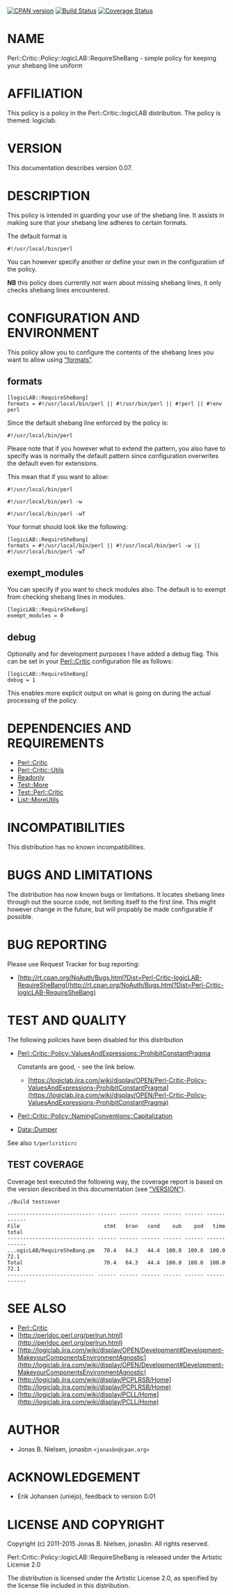 [![CPAN version](https://badge.fury.io/pl/Perl-Critic-Policy-logicLAB-RequireSheBang.svg)](http://badge.fury.io/pl/Perl-Critic-Policy-logicLAB-RequireSheBang)
[![Build Status](https://travis-ci.org/jonasbn/pcplrsb.svg?branch=master)](https://travis-ci.org/jonasbn/pcplrsb)
[![Coverage Status](https://coveralls.io/repos/jonasbn/pcplrsb/badge.png)](https://coveralls.io/r/jonasbn/pcplrsb)

# NAME

Perl::Critic::Policy::logicLAB::RequireSheBang - simple policy for keeping your shebang line uniform

# AFFILIATION

This policy is a policy in the Perl::Critic::logicLAB distribution. The policy
is themed: logiclab.

# VERSION

This documentation describes version 0.07.

# DESCRIPTION

This policy is intended in guarding your use of the shebang line. It assists
in making sure that your shebang line adheres to certain formats.

The default format is

    #!/usr/local/bin/perl

You can however specify another or define your own in the configuration of the
policy.

**NB** this policy does currently not warn about missing shebang lines, it only
checks shebang lines encountered.

# CONFIGURATION AND ENVIRONMENT

This policy allow you to configure the contents of the shebang lines you
want to allow using ["formats"](#formats).

## formats

    [logicLAB::RequireSheBang]
    formats = #!/usr/local/bin/perl || #!/usr/bin/perl || #!perl || #!env perl

Since the default shebang line enforced by the policy is:

    #!/usr/local/bin/perl

Please note that if you however what to extend the pattern, you also have
to specify was is normally the default pattern since configuration
overwrites the default even for extensions.

This mean that if you want to allow:

    #!/usr/local/bin/perl

    #!/usr/local/bin/perl -w

    #!/usr/local/bin/perl -wT

Your format should look like the following:

    [logicLAB::RequireSheBang]
    formats = #!/usr/local/bin/perl || #!/usr/local/bin/perl -w || #!/usr/local/bin/perl -wT

## exempt\_modules

You can specify if you want to check modules also. The default is to exempt from checking
shebang lines in modules.

    [logicLAB::RequireSheBang]
    exempt_modules = 0

## debug

Optionally and for development purposes I have added a debug flag. This can be set in
your [Perl::Critic](https://metacpan.org/pod/Perl::Critic) configuration file as follows:

    [logicLAB::RequireSheBang]
    debug = 1

This enables more explicit output on what is going on during the actual processing of
the policy.

# DEPENDENCIES AND REQUIREMENTS

- [Perl::Critic](https://metacpan.org/pod/Perl::Critic)
- [Perl::Critic::Utils](https://metacpan.org/pod/Perl::Critic::Utils)
- [Readonly](https://metacpan.org/pod/Readonly)
- [Test::More](https://metacpan.org/pod/Test::More)
- [Test::Perl::Critic](https://metacpan.org/pod/Test::Perl::Critic)
- [List::MoreUtils](https://metacpan.org/pod/List::MoreUtils)

# INCOMPATIBILITIES

This distribution has no known incompatibilities.

# BUGS AND LIMITATIONS

The distribution has now known bugs or limitations. It locates shebang lines
through out the source code, not limiting itself to the first line. This might
however change in the future, but will propably be made configurable if possible.

# BUG REPORTING

Please use Request Tracker for bug reporting:

- [http://rt.cpan.org/NoAuth/Bugs.html?Dist=Perl-Critic-logicLAB-RequireSheBang](http://rt.cpan.org/NoAuth/Bugs.html?Dist=Perl-Critic-logicLAB-RequireSheBang)

# TEST AND QUALITY

The following policies have been disabled for this distribution

- [Perl::Critic::Policy::ValuesAndExpressions::ProhibitConstantPragma](https://metacpan.org/pod/Perl::Critic::Policy::ValuesAndExpressions::ProhibitConstantPragma)

    Constants are good, - see the link below.

    - [https://logiclab.jira.com/wiki/display/OPEN/Perl-Critic-Policy-ValuesAndExpressions-ProhibitConstantPragma](https://logiclab.jira.com/wiki/display/OPEN/Perl-Critic-Policy-ValuesAndExpressions-ProhibitConstantPragma)

- [Perl::Critic::Policy::NamingConventions::Capitalization](https://metacpan.org/pod/Perl::Critic::Policy::NamingConventions::Capitalization)
- [Data::Dumper](https://metacpan.org/pod/Data::Dumper)

See also `t/perlcriticrc`

## TEST COVERAGE

Coverage test executed the following way, the coverage report is based on the
version described in this documentation (see ["VERSION"](#version)).

    ./Build testcover

    ---------------------------- ------ ------ ------ ------ ------ ------ ------
    File                           stmt   bran   cond    sub    pod   time  total
    ---------------------------- ------ ------ ------ ------ ------ ------ ------
    ...ogicLAB/RequireSheBang.pm   70.4   64.3   44.4  100.0  100.0  100.0   72.1
    Total                          70.4   64.3   44.4  100.0  100.0  100.0   72.1
    ---------------------------- ------ ------ ------ ------ ------ ------ ------

# SEE ALSO

- [Perl::Critic](https://metacpan.org/pod/Perl::Critic)
- [http://perldoc.perl.org/perlrun.html](http://perldoc.perl.org/perlrun.html)
- [http://logiclab.jira.com/wiki/display/OPEN/Development#Development-MakeyourComponentsEnvironmentAgnostic](http://logiclab.jira.com/wiki/display/OPEN/Development#Development-MakeyourComponentsEnvironmentAgnostic)
- [http://logiclab.jira.com/wiki/display/PCPLRSB/Home](http://logiclab.jira.com/wiki/display/PCPLRSB/Home)
- [http://logiclab.jira.com/wiki/display/PCLL/Home](http://logiclab.jira.com/wiki/display/PCLL/Home)

# AUTHOR

- Jonas B. Nielsen, jonasbn `<jonasbn@cpan.org>`

# ACKNOWLEDGEMENT

- Erik Johansen (uniejo), feedback to version 0.01

# LICENSE AND COPYRIGHT

Copyright (c) 2011-2015 Jonas B. Nielsen, jonasbn. All rights reserved.

Perl::Critic::Policy::logicLAB::RequireSheBang is released under
the Artistic License 2.0

The distribution is licensed under the Artistic License 2.0, as specified by
the license file included in this distribution.
